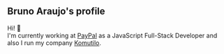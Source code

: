 ## Bruno Araujo's profile
Hi! 👋  
I'm currently working at [PayPal](https://github.com/paypal) as a JavaScript Full-Stack Developer and also I run my company [Komutilo](https://github.com/komutilo).
